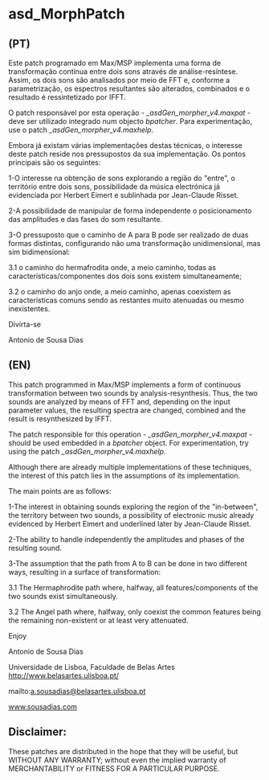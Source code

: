 # asd_MorphPatch

## (PT)

Este patch programado em Max/MSP implementa uma forma de transformação contínua entre dois sons através de análise-resíntese. Assim, os dois sons são analisados por meio de FFT e, conforme a parametrização, os espectros resultantes são alterados, combinados e o resultado é ressintetizado por IFFT.

O patch responsável por esta operação - _\_asdGen_morpher_v4.maxpat_  - deve ser utilizado integrado num objecto _bpatcher_. Para experimentação, use o patch _\_asdGen_morpher_v4.maxhelp_.



Embora já existam várias implementações destas técnicas, o interesse deste patch reside nos pressupostos da sua implementação.
Os pontos principais são os seguintes:

1-O interesse na obtenção de sons explorando a região do "entre", o território entre dois sons, possibilidade da música electrónica já evidenciada por Herbert Eimert e sublinhada por Jean-Claude Risset.

2-A possibilidade de manipular de forma independente o posicionamento das amplitudes e das fases do som resultante.

3-O pressuposto que o caminho de A para B pode ser realizado de duas formas distintas, configurando não uma transformação unidimensional, mas sim bidimensional:

3.1 o caminho do hermafrodita onde, a meio caminho, todas as características/componentes dos dois sons existem simultaneamente;

3.2 o caminho do anjo onde, a meio caminho, apenas coexistem as características comuns sendo as restantes muito atenuadas ou mesmo inexistentes.

Divirta-se

Antonio de Sousa Dias



## (EN)

This patch programmed in Max/MSP implements a form of continuous transformation between two sounds by analysis-resynthesis. Thus, the two sounds are analyzed by means of FFT and, depending on the input parameter values, the resulting spectra are changed, combined and the result is resynthesized by IFFT.

The patch responsible for this operation - _\_asdGen_morpher_v4.maxpat_ - should be used embedded in a _bpatcher_ object. For experimentation, try using the patch _\_asdGen_morpher_v4.maxhelp_.



Although there are already multiple implementations of these techniques, the interest of this patch lies in the assumptions of its implementation.

The main points are as follows:

1-The interest in obtaining sounds exploring the region of the "in-between", the territory between two sounds, a possibility of electronic music already evidenced by Herbert Eimert and underlined later by Jean-Claude Risset.

2-The ability to handle independently the amplitudes and phases of the resulting sound.

3-The assumption that the path from A to B can be done in two different ways, resulting in a surface of transformation:

3.1 The Hermaphrodite path where, halfway, all features/components of the two sounds exist simultaneously.

3.2 The Angel path where, halfway, only coexist the common features being the remaining non-existent or at least very attenuated.

Enjoy

Antonio de Sousa Dias

Universidade de Lisboa, Faculdade de Belas Artes http://www.belasartes.ulisboa.pt/

mailto:a.sousadias@belasartes.ulisboa.pt

www.sousadias.com

## Disclaimer:
These patches are distributed in the hope that they will be useful, but WITHOUT ANY WARRANTY; without even the implied warranty of MERCHANTABILITY or FITNESS FOR A PARTICULAR PURPOSE.
